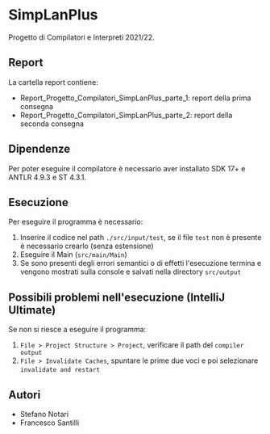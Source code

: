 # SimpLanPlus

Progetto di Compilatori e Interpreti 2021/22.

## Report

La cartella report contiene:
* Report_Progetto_Compilatori_SimpLanPlus_parte_1: report della prima consegna
* Report_Progetto_Compilatori_SimpLanPlus_parte_2: report della seconda consegna

## Dipendenze

Per poter eseguire il compilatore è necessario aver installato SDK 17+ e ANTLR 4.9.3 e ST 4.3.1.

## Esecuzione

Per eseguire il programma è necessario:
1. Inserire il codice nel path ```./src/input/test```, se il file ```test``` non è presente è necessario crearlo (senza estensione)
2. Eseguire il Main (```src/main/Main```)
3. Se sono presenti degli errori semantici o di effetti l'esecuzione termina e vengono mostrati sulla console e salvati
nella directory ```src/output```

## Possibili problemi nell'esecuzione (IntelliJ Ultimate)

Se non si riesce a eseguire il programma:
1. ```File > Project Structure > Project```, verificare il path del ```compiler output```
2. ```File > Invalidate Caches```, spuntare le prime due voci e poi selezionare  ```invalidate and restart```

## Autori
* Stefano Notari
* Francesco Santilli